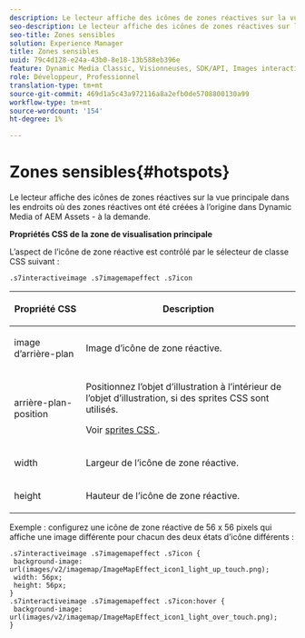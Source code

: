```yaml
---
description: Le lecteur affiche des icônes de zones réactives sur la vue principale dans les endroits où des zones réactives ont été créées à l’origine dans Dynamic Media of AEM Assets - à la demande.
seo-description: Le lecteur affiche des icônes de zones réactives sur la vue principale dans les endroits où des zones réactives ont été créées à l’origine dans Dynamic Media of AEM Assets - à la demande.
seo-title: Zones sensibles
solution: Experience Manager
title: Zones sensibles
uuid: 79c4d128-e24a-43b0-8e18-13b588eb396e
feature: Dynamic Media Classic, Visionneuses, SDK/API, Images interactives
role: Développeur, Professionnel
translation-type: tm+mt
source-git-commit: 469d1a5c43a972116a8a2efb0de5708800130a99
workflow-type: tm+mt
source-wordcount: '154'
ht-degree: 1%

---
```



# Zones sensibles{#hotspots}

Le lecteur affiche des icônes de zones réactives sur la vue principale dans les endroits où des zones réactives ont été créées à l’origine dans Dynamic Media of AEM Assets - à la demande.

<!--<a id="section_061E550C1C1D4DB2BD663A898895B38C"></a>-->

**Propriétés CSS de la zone de visualisation principale**

L’aspect de l’icône de zone réactive est contrôlé par le sélecteur de classe CSS suivant :

```
.s7interactiveimage .s7imagemapeffect .s7icon
```

<table id="table_94EE3F5BBE4547C0B4943471CEE7EDE4"> 
 <thead> 
  <tr> 
   <th colname="col1" class="entry"> <p> Propriété CSS </p> </th> 
   <th colname="col2" class="entry"> <p>Description </p> </th> 
  </tr> 
 </thead>
 <tbody> 
  <tr> 
   <td colname="col1"> <p> <span class="codeph"> image d’arrière-plan  </span> </p> </td> 
   <td colname="col2"> <p>Image d’icône de zone réactive. </p> </td> 
  </tr> 
  <tr> 
   <td colname="col1"> <p> <span class="codeph"> arrière-plan-position  </span> </p> </td> 
   <td colname="col2"> <p>Positionnez l’objet d’illustration à l’intérieur de l’objet d’illustration, si des sprites CSS sont utilisés. </p> <p>Voir <a href="../../../c-html5-aem-asset-viewers/c-html5-aem-interactive-images/c-html5-aem-interactive-image-customizingviewer/c-html5-aem-interactive-image-customizingviewer.md#section-9b6d8d601cb441d08214dada7bb4eddc" format="dita" scope="local"> sprites CSS </a>. </p> </td> 
  </tr> 
  <tr> 
   <td colname="col1"> <p> <span class="codeph"> width </span> </p> </td> 
   <td colname="col2"> <p>Largeur de l’icône de zone réactive. </p> </td> 
  </tr> 
  <tr> 
   <td colname="col1"> <p> <span class="codeph"> height </span> </p> </td> 
   <td colname="col2"> <p>Hauteur de l’icône de zone réactive. </p> </td> 
  </tr> 
 </tbody> 
</table>

Exemple : configurez une icône de zone réactive de 56 x 56 pixels qui affiche une image différente pour chacun des deux états d’icône différents :

```
.s7interactiveimage .s7imagemapeffect .s7icon { 
 background-image: url(images/v2/imagemap/ImageMapEffect_icon1_light_up_touch.png); 
 width: 56px; 
 height: 56px; 
} 
.s7interactiveimage .s7imagemapeffect .s7icon:hover { 
 background-image: url(images/v2/imagemap/ImageMapEffect_icon1_light_over_touch.png); 
}
```

